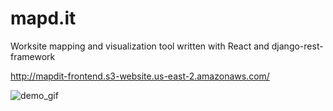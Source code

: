 # mapd.it
Worksite mapping and visualization tool written with React and django-rest-framework

http://mapdit-frontend.s3-website.us-east-2.amazonaws.com/

![demo_gif](./examples/mapditDemo.gif)

